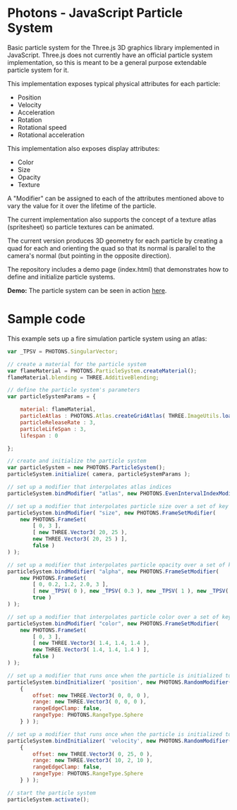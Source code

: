 # Photons - JavaScript Particle System

Basic particle system for the Three.js 3D graphics library implemented in JavaScript. Three.js does not currently have an official particle system implementation, so this is meant to be a general purpose extendable particle system for it.

This implementation exposes typical physical attributes for each particle: 

  - Position
  - Velocity
  - Acceleration
  - Rotation
  - Rotational speed
  - Rotational acceleration
        
This implementation also exposes display attributes:

  - Color
  - Size
  - Opacity 
  - Texture

A "Modifier" can be assigned to each of the attributes mentioned above to vary the value for it over the lifetime of the particle.

The current implementation also supports the concept of a texture atlas (spritesheet) so particle textures can be animated.

The current version produces 3D geometry for each particle by creating a quad for each and orienting the quad so that its normal is parallel to the camera's normal (but pointing in the opposite direction).

The repository includes a demo page (index.html) that demonstrates how to define and initialize particle systems.

**Demo:** The particle system can be seen in action [here](http://projects.markkellogg.org/threejs/demo_particle_system.php).

# Sample code

This example sets up a fire simulation particle system using an atlas:

```javascript
var _TPSV = PHOTONS.SingularVector;

// create a material for the particle system
var flameMaterial = PHOTONS.ParticleSystem.createMaterial();
flameMaterial.blending = THREE.AdditiveBlending;

// define the particle system's parameters
var particleSystemParams = {

	material: flameMaterial,
	particleAtlas : PHOTONS.Atlas.createGridAtlas( THREE.ImageUtils.loadTexture( 'textures/campfire/fireloop3.jpg' ), 0.0, 1.0, 1.0, 0.0, 8.0, 8.0, false, true ),
	particleReleaseRate : 3,
	particleLifeSpan : 3,
	lifespan : 0

};

// create and initialize the particle system
var particleSystem = new PHOTONS.ParticleSystem();
particleSystem.initialize( camera, particleSystemParams );

// set up a modifier that interpolates atlas indices
particleSystem.bindModifier( "atlas", new PHOTONS.EvenIntervalIndexModifier ( 64 ) );

// set up a modifier that interpolates particle size over a set of key frames
particleSystem.bindModifier( "size", new PHOTONS.FrameSetModifier(
	new PHOTONS.FrameSet(
		[ 0, 3 ],
		[ new THREE.Vector3( 20, 25 ),
		new THREE.Vector3( 20, 25 ) ],
		false )
) );

// set up a modifier that interpolates particle opacity over a set of key frames
particleSystem.bindModifier( "alpha", new PHOTONS.FrameSetModifier(
	new PHOTONS.FrameSet(
		[ 0, 0.2, 1.2, 2.0, 3 ],
		[ new _TPSV( 0 ), new _TPSV( 0.3 ), new _TPSV( 1 ), new _TPSV( 1 ), new _TPSV( 0 ) ],
		true )
) );

// set up a modifier that interpolates particle color over a set of key frames
particleSystem.bindModifier( "color", new PHOTONS.FrameSetModifier(
	new PHOTONS.FrameSet(
		[ 0, 3 ],
		[ new THREE.Vector3( 1.4, 1.4, 1.4 ),
		new THREE.Vector3( 1.4, 1.4, 1.4 ) ],
		false )
) );

// set up a modifier that runs once when the particle is initialized to randomize the initial position
particleSystem.bindInitializer( 'position', new PHOTONS.RandomModifier(
	{
		offset: new THREE.Vector3( 0, 0, 0 ),
		range: new THREE.Vector3( 0, 0, 0 ),
		rangeEdgeClamp: false,
		rangeType: PHOTONS.RangeType.Sphere
	} ) );

// set up a modifier that runs once when the particle is initialized to randomize the initial velocity
particleSystem.bindInitializer( 'velocity', new PHOTONS.RandomModifier(
	{
		offset: new THREE.Vector3( 0, 25, 0 ),
		range: new THREE.Vector3( 10, 2, 10 ),
		rangeEdgeClamp: false,
		rangeType: PHOTONS.RangeType.Sphere
	} ) );

// start the particle system
particleSystem.activate();
```
